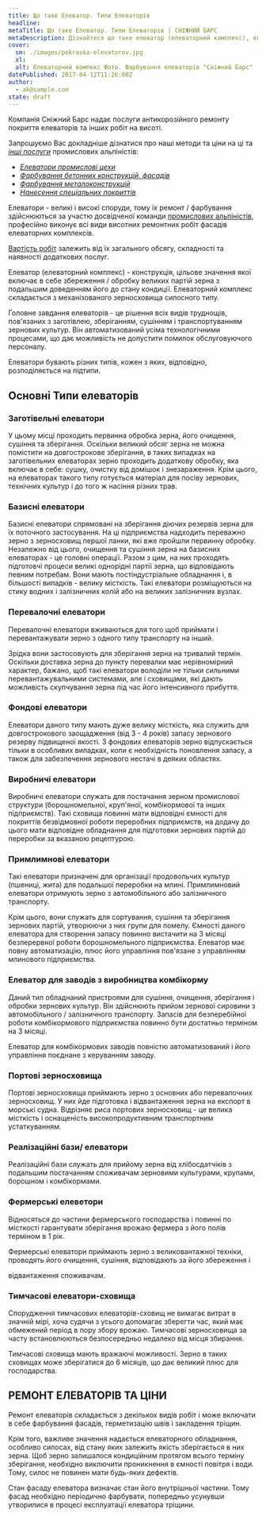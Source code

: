 ```yaml
---
title: Що таке Елеватор. Типи Елеваторів
headline:
metaTitle: Що таке Елеватор. Типи Елеваторів | СНІЖНИЙ БАРС
metaDescription: Дізнайтеся що таке елеватор (елеваторний комплекс), які бувають типи елеваторів для зберігання, сушіння, транспортування зернових культур
cover:
  sm: ./images/pokraska-elevatorov.jpg
  xl: 
  alt: Елеваторний компекс Фото. Фарбування елеваторів "Сніжний Барс"
datePublished: 2017-04-12T11:26:00Z
author:
  - ak@sample.com
state: draft
---
```

Компанія Сніжний Барс надає послуги антикорозійного ремонту покриття елеваторів та інших робіт на висоті.

Запрошуємо Вас докладніше дізнатися про наші методи та ціни на ці та [_інші послуги_](/services/) промислових альпіністів:

- [_Елеватори промислові цехи_](/tipy-obektov/elevatory-promyshlennye-cexa/) 
- [_Фарбування бетонних конструкцій, фасадів_](/services/pokraska-betonnyh-konstrukcij/) 
- [_Фарбування металоконструкцій_](/services/pokraska-metalla/) 
- [_Нанесення спеціальних покриттів_](/services/nanesenie-specialnyx-pokrytij/)
  
Елеватори - великі і високі споруди, тому їх ремонт / фарбування здійснюються за участю досвідченої команди [промислових альпіністів](/), професійно виконує всі види висотних ремонтних робіт фасадів елеваторних комплексів.

[Вартість робіт](/prajs/) залежить від їх загального обсягу, складності та наявності додаткових послуг.

Елеватор (елеваторний комплекс) - конструкція, цільове значення якої включає в себе збереження / обробку великих партій зерна з подальшим доведенням його до стану кондиції. Елеваторний комплекс складається з механізованого зерносховища силосного типу.

Головне завдання елеваторів - це рішення всіх видів труднощів, пов'язаних з заготівлею, зберіганням, сушінням і транспортуванням зернових культур. Він автоматизований усіма технологічними процесами, що дає можливість не допустити помилок обслуговуючого персоналу.

Елеватори бувають різних типів, кожен з яких, відповідно, розподіляється на підтипи.

## Основні Типи елеваторів

### Заготівельні елеватори

У цьому місці проходить первинна обробка зерна, його очищення, сушіння та зберігання. Оскільки великий обсяг зерна не можна помістити на довгострокове зберігання, в таких випадках на заготівельних елеваторах зерно проходить додаткову обробку, яка включає в себе: сушку, очистку від домішок і знезараження. Крім цього, на елеваторах такого типу готується матеріал для посіву зернових, технічних культур і до того ж насіння різних трав.

### Базисні елеватори

Базисні елеватори спрямовані на зберігання діючих резервів зерна для їх поточного застосування. На ці підприємства надходить переважно зерно з зерносховищ першої ланки, які вже пройшли первинну обробку. Незалежно від цього, очищення та сушіння зерна на базисних елеваторах - це головні операції. Разом з цим, на них проходять підготовчі процеси великі однорідні партії зерна, що відповідають певним потребам. Вони мають постіндустріальне обладнання і, в більшості випадків - велику місткість. Такі елеватори розміщуються на стику водних і залізничних колій або на великих залізничних вузлах.

### Перевалочні елеватори

Перевалочні елеватори вживаються для того щоб приймати і перевантажувати зерно з одного типу транспорту на інший.

Зрідка вони застосовують для зберігання зерна на тривалий термін. Оскільки доставка зерна до пункту перевалки має нерівномірний характер, бажано, щоб такі елеватори володіли не тільки сильними перевантажувальними системами, але і сховищами, які дають можливість скупчування зерна під час його інтенсивного прибуття.

### Фондові елеватори

Елеватори даного типу мають дуже велику місткість, яка служить для довгострокового заощадження (від 3 - 4 років) запасу зернового резерву підвищеної якості. З фондових елеваторів зерно відпускається тільки в особливих випадках, коли є необхідність поновлення запасу, а також для забезпечення зернового нестачі в деяких областях.

### Виробничі елеватори

Виробничі елеватори служать для постачання зерном промислової структури (борошномельної, круп'яної, комбікормової та інших підприємств). Такі сховища повинні мати відповідні ємності для покриттів безвідмовної роботи переробних підприємств, на додачу до цього мати відповідне обладнання для підготовки зернових партій до переробки за вказаною рецептурою.

### Примлимнові елеватори

Такі елеватори призначені для організації продовольчих культур (пшениці, жита) для подальшої переробки на млині. Примлимновий елеватори отримують зерно з автомобільного або залізничного транспорту.

Крім цього, вони служать для сортування, сушіння та зберігання зернових партій, утворюючи з них групи для помелу. Ємності даного елеватора для створення запасу повинно вистачити на 3 місяці безперервної роботи борошномельного підприємства.
Елеватор має повну автоматизацію, плюс його управління пов'язане з управлінням млинового підприємства.

### Елеватор для заводів з виробництва комбікорму

Даний тип обладнаний пристроями для сушіння, очищення, зберігання і обробки зернових культур. Він здійснюють прийом зернової сировини з автомобільного / залізничного транспорту. Запасів для безперебійної роботи комбікормового підприємства повинно бути достатньо терміном на 3 місяці.

Елеватор для комбікормових заводів повністю автоматизований і його управління поєднане з керуванням заводу.

### Портові зерносховища

Портові зерносховища приймають зерно з основних або перевалочних зерносховищ. У них йде підготовка і відвантаження зерна на експорт в морські судна. Відрізняє риса портових зерносховищ - це велика місткість і оснащеність високопродуктивним транспортним устаткуванням.

### Реалізаційні бази/ елеватори

Реалізаційні бази служать для прийому зерна від хлібосдатчіків з подальшим постачанням споживачам зерновими культурами, крупами, борошном і комбікормами.

### Фермерські елеветори

Відносяться до частини фермерського господарства і повинні по місткості гарантувати зберігання врожаю фермера з його полів терміном в 1 рік.

Фермерські елеватори приймають зерно з великовантажної техніки, проводять його очищення, сушіння, відповідають за його збереження і 

відвантаження споживачам.

### Тимчасові елеватори-сховища

Спорудження тимчасових елеваторів-сховищ не вимагає витрат в значній мірі, хоча судячи з усього допомагає зберегти час, який має обмежений період в пору збору врожаю. Тимчасові зерносховища за часту встановлюються безпосередньо недалеко від місця збирання.

Тимчасові сховища мають вражаючі можливості. Зерно в таких сховищах може зберігатися до 6 місяців, що дає великий плюс для господарства.

## РЕМОНТ ЕЛЕВАТОРІВ ТА ЦІНИ

Ремонт елеваторів складається з декількох видів робіт і може включати в себе фарбування фасадів, герметизацію швів і закладення тріщин.

Крім того, важливе значення надається елеваторного обладнання, особливо силосах, від стану яких залежить якість зберігається в них зерна.
Щоб зерно залишалося кондиційним протягом всього терміну зберігання, необхідно виключити проникнення в ємності повітря і води. Тому, силос не повинен мати будь-яких дефектів.

Стан фасаду елеватора визначає стан його внутрішньої частини. Тому фасад необхідно періодично фарбувати, попередньо усунувши утворилися в процесі експлуатації елеватора тріщини.